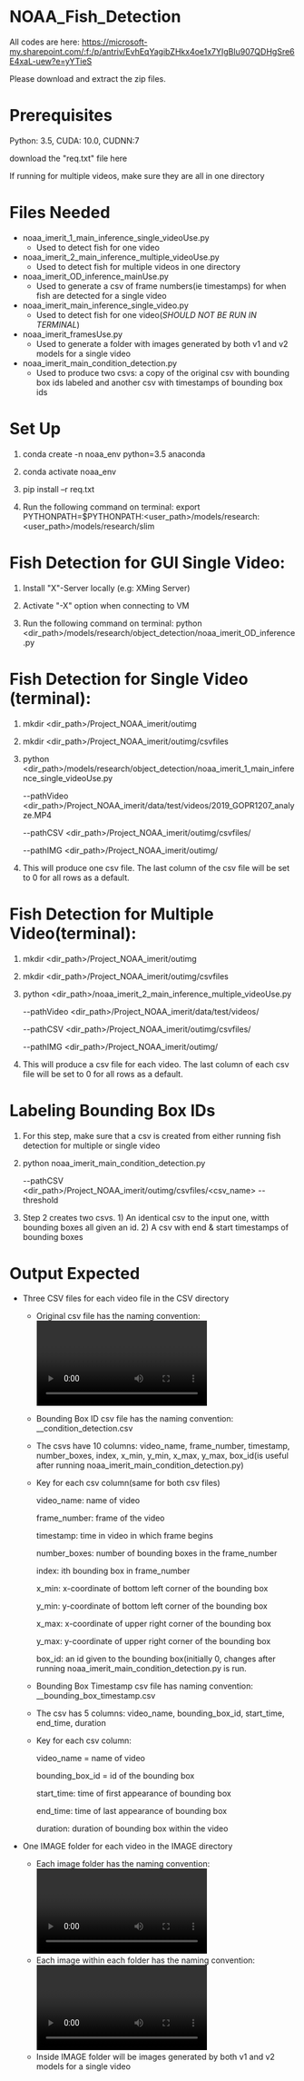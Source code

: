 # NOAA_Fish_Detection
All codes are here: https://microsoft-my.sharepoint.com/:f:/p/antriv/EvhEqYagibZHkx4oe1x7YIgBlu907QDHgSre6E4xaL-uew?e=yYTieS

Please download and extract the zip files.


# Prerequisites
Python: 3.5, CUDA: 10.0, CUDNN:7 

download the "req.txt" file here

If running for multiple videos, make sure they are all in one directory

# Files Needed
- noaa_imerit_1_main_inference_single_videoUse.py
  - Used to detect fish for one video
- noaa_imerit_2_main_inference_multiple_videoUse.py
  - Used to detect fish for multiple videos in one directory 
- noaa_imerit_OD_inference_mainUse.py
  - Used to generate a csv of frame numbers(ie timestamps) for when fish are detected for a single video
- noaa_imerit_main_inference_single_video.py
  - Used to detect fish for one video(*SHOULD NOT BE RUN IN TERMINAL*)
- noaa_imerit_framesUse.py
  - Used to generate a folder with images generated by both v1 and v2 models for a single video
- noaa_imerit_main_condition_detection.py
  - Used to produce two csvs: a copy of the original csv with bounding box ids labeled and another csv with timestamps of bounding box ids 
  
# Set Up

1. conda create -n noaa_env python=3.5 anaconda 

2. conda activate noaa_env

3. pip install –r req.txt 

4. Run the following command on terminal:
   export PYTHONPATH=$PYTHONPATH:<user_path>/models/research:<user_path>/models/research/slim
   
# Fish Detection for GUI Single Video:

1. Install "X"-Server locally (e.g: XMing Server)

2. Activate "-X" option when connecting to VM

3. Run the following command on terminal:
   python <dir_path>/models/research/object_detection/noaa_imerit_OD_inference.py 

# Fish Detection for Single Video (terminal):

1. mkdir <dir_path>/Project_NOAA_imerit/outimg

2. mkdir <dir_path>/Project_NOAA_imerit/outimg/csvfiles 

3. python <dir_path>/models/research/object_detection/noaa_imerit_1_main_inference_single_videoUse.py 

   --pathVideo <dir_path>/Project_NOAA_imerit/data/test/videos/2019_GOPR1207_analyze.MP4 
   
   --pathCSV <dir_path>/Project_NOAA_imerit/outimg/csvfiles/ 
   
   --pathIMG <dir_path>/Project_NOAA_imerit/outimg/ 
   
4. This will produce one csv file. The last column of the csv file will be set to 0 for all rows as a default.

# Fish Detection for Multiple Video(terminal):

1. mkdir <dir_path>/Project_NOAA_imerit/outimg 

2. mkdir <dir_path>/Project_NOAA_imerit/outimg/csvfiles 

3. python <dir_path>/noaa_imerit_2_main_inference_multiple_videoUse.py 

    --pathVideo <dir_path>/Project_NOAA_imerit/data/test/videos/ 
    
    --pathCSV <dir_path>/Project_NOAA_imerit/outimg/csvfiles/ 
    
    --pathIMG <dir_path>/Project_NOAA_imerit/outimg/ 
    
4. This will produce a csv file for each video. The last column of each csv file will be set to 0 for all rows as a default. 

# Labeling Bounding Box IDs
1. For this step, make sure that a csv is created from either running fish detection for multiple or single video 

2. python noaa_imerit_main_condition_detection.py 

     --pathCSV <dir_path>/Project_NOAA_imerit/outimg/csvfiles/<csv_name>
     --threshold <maximum value for movement>
     
3. Step 2 creates two csvs. 1) An identical csv to the input one, witth bounding boxes all given an id. 2) A csv with end & start timestamps of bounding boxes 
   
# Output Expected

- Three CSV files for each video file in the CSV directory
  - Original csv file has the naming convention: <video name>_<model name (v1 or v2)>.csv
  - Bounding Box ID csv file has the naming convention: <csv name>_<threshold>_condition_detection.csv
  - The csvs have 10 columns: video_name, frame_number, timestamp, number_boxes, index, x_min, y_min, x_max, y_max, box_id(is useful after running noaa_imerit_main_condition_detection.py) 
  - Key for each csv column(same for both csv files)
  
      video_name: name of video 
   
      frame_number: frame of the video 
   
      timestamp: time in video in which frame begins
   
      number_boxes: number of bounding boxes in the frame_number
      
      index: ith bounding box in frame_number
      
      x_min: x-coordinate of bottom left corner of the bounding box
   
      y_min: y-coordinate of bottom left corner of the bounding box
   
      x_max: x-coordinate of upper right corner of the bounding box
   
      y_max: y-coordinate of upper right corner of the bounding box
      
      box_id: an id given to the bounding box(initially 0, changes after running noaa_imerit_main_condition_detection.py is run. 
      
  - Bounding Box Timestamp csv file has naming convention: <csv name>__bounding_box_timestamp.csv
  - The csv has 5 columns: video_name, bounding_box_id, start_time, end_time, duration 
  - Key for each csv column:
  
      video_name = name of video 
      
      bounding_box_id = id of the bounding box 
      
      start_time: time of first appearance of bounding box 
      
      end_time: time of last appearance of bounding box
      
      duration: duration of bounding box within the video
  
- One IMAGE folder for each video in the IMAGE directory 
  - Each image folder has the naming convention:<video name>_<model name (v1 or v2)>
  - Each image within each folder has the naming convention:<video name>_<model name (v1 or v2)>_<frame number>.jpg
  - Inside IMAGE folder will be images generated by both v1 and v2 models for a single video
